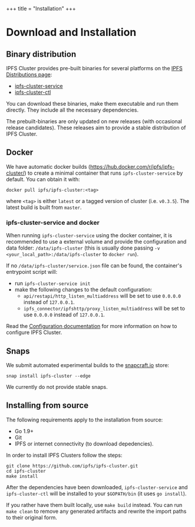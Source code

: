 +++
title = "Installation"
+++


# Download and Installation


## Binary distribution

IPFS Cluster provides pre-built binaries for several platforms on the [IPFS Distributions page](https://dist.ipfs.io):

* [ipfs-cluster-service](https://dist.ipfs.io/#ipfs-cluster-service)
* [ipfs-cluster-ctl](https://dist.ipfs.io/#ipfs-cluster-ctl)

You can download these binaries, make them executable and run them directly. They include all the necessary dependencies.

The prebuilt-binaries are only updated on new releases (with occasional release candidates). These releases aim to provide a stable distribution of IPFS Cluster.


## Docker

We have automatic docker builds (https://hub.docker.com/r/ipfs/ipfs-cluster/) to create a minimal container that runs `ipfs-cluster-service` by default. You can obtain it with:

```
docker pull ipfs/ipfs-cluster:<tag>
```

where `<tag>` is either `latest` or a tagged version of cluster (i.e. `v0.3.5`). The latest build is built from `master`.

### ipfs-cluster-service and docker

When running `ipfs-cluster-service` using the docker container, it is recommended to use a external volume and provide the configuration and data folder: `/data/ipfs-cluster` (this is usually done passing `-v <your_local_path>:/data/ipfs-cluster` to `docker run`).

If no `/data/ipfs-cluster/service.json` file can be found, the container's entrypoint script will:

* run `ipfs-cluster-service init`
* make the following changes to the default configuration:
  * `api/restapi/http_listen_multiaddress` will be set to use `0.0.0.0` instead of `127.0.0.1`.
  * `ipfs_connector/ipfshttp/proxy_listen_multiaddress` will be set to use `0.0.0.0` instead of `127.0.0.1`.

Read the [Configuration documentation](configuration) for more information on how to configure IPFS Cluster.


## Snaps

We submit automated experimental builds to the [snapcraft.io](https://snapcraft.io) store:

```
snap install ipfs-cluster --edge
```

We currently do not provide stable snaps.

## Installing from source

The following requirements apply to the installation from source:

* Go 1.9+
* Git
* IPFS or internet connectivity (to download depedencies).

In order to install IPFS Clusters follow the steps:

```
git clone https://github.com/ipfs/ipfs-cluster.git
cd ipfs-cluster
make install
```

After the dependencies have been downloaded, `ipfs-cluster-service` and `ipfs-cluster-ctl` will be installed to your `$GOPATH/bin` (it uses `go install`).

If you rather have them built locally, use `make build` instead. You can run `make clean` to remove any generated artifacts and rewrite the import paths to their original form.
